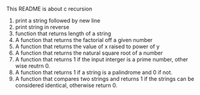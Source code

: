 This README is about c recursion
 1. print a string followed by new line
 2. print string in reverse
 3. function that returns length of a string
 4. A function that returns the factorial off a given number
 5. A function that returns the value of x raised to power of y
 6. A function that returns the natural square root of a number
 7.  A function that returns 1 if the input interger is a prime number, other
 wise reutrn 0.
 8. A function that returns 1 if a string is a palindrome and 0 if not.
 9. A function that compares two strings and returns 1 if the strings can be considered identical, otherwise return 0.
